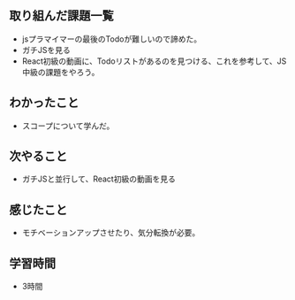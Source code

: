 ## 取り組んだ課題一覧
- jsプラマイマーの最後のTodoが難しいので諦めた。
- ガチJSを見る
- React初級の動画に、Todoリストがあるのを見つける、これを参考して、JS中級の課題をやろう。

## わかったこと
- スコープについて学んだ。

## 次やること
- ガチJSと並行して、React初級の動画を見る

## 感じたこと
- モチベーションアップさせたり、気分転換が必要。

## 学習時間
- 3時間